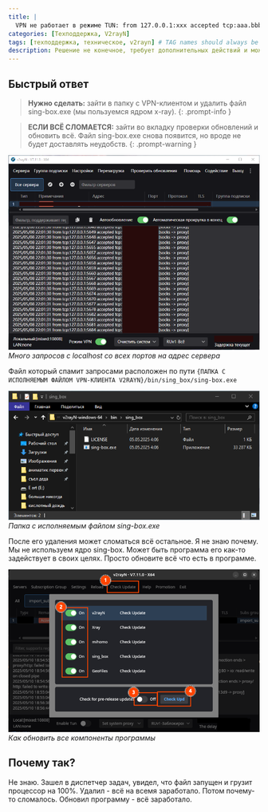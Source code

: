 ```yaml
---
title: |
  VPN не работает в режиме TUN: from 127.0.0.1:xxx accepted tcp:aaa.bbb.ccc.ddd:433 [socks->proxy]
categories: [Техподдержка, V2rayN]
tags: [техподдержка, техническое, v2rayn] # TAG names should always be lowercase
description: Решение не конечное, требует дополнительных действий и может временно сломать вообще всё, но в итоге всё работает.
---
```


## Быстрый ответ

> **Нужно сделать:** зайти в папку с VPN-клиентом и удалить файл sing-box.exe (мы пользуемся ядром x-ray).
> {: .prompt-info }

> **ЕСЛИ ВСЁ СЛОМАЕТСЯ:** зайти во вкладку проверки обновлений и обновить всё. Файл sing-box.exe снова появится, но вроде не будет доставлять неудобств.
> {: .prompt-warning }

![Как выглядит проблема](/assets/localhost-spam.webp)
_Много запросов с localhost со всех портов на адрес сервера_

Файл который спамит запросами расположен по пути `{ПАПКА С ИСПОЛНЯЕМЫМ ФАЙЛОМ VPN-КЛИЕНТА V2RAYN}/bin/sing_box/sing-box.exe`

![Виновник спама](/assets/sing-box-exe.webp)
_Папка с исполняемым файлом sing-box.exe_

После его удаления может сломаться всё остальное. Я не знаю почему. Мы не используем ядро sing-box. Может быть программа его как-то задействует в своих целях. Просто обновите всё что есть в программе.

![Виновник спама](/assets/how-to-update.webp)
_Как обновить все компоненты программы_

## Почему так?

Не знаю. Зашел в диспетчер задач, увидел, что файл запущен и грузит процессор на 100%. Удалил - всё на всемя заработало. Потом почему-то сломалось. Обновил программу - всё заработало.
